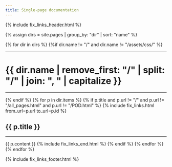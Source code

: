 ```yaml
---
title: Single-page documentation
---
```


{% include fix_links_header.html %}

{% assign dirs = site.pages | group_by: "dir" | sort: "name" %} 

{% for dir in dirs %}
{%if dir.name != "/" and dir.name != "/assets/css/" %}
*****
# {{ dir.name | remove_first: "/" | split: "/" | join: ", " | capitalize }}
*****
{% endif %}
  {% for p in dir.items %}
    {% if p.title and p.url != "/" and p.url != "/all_pages.html" and p.url != "/POD.html" %}
{% include fix_links.html from_url=p.url to_url=p.id %}
## {{ p.title }}
************
{{ p.content }}
{% include fix_links_end.html %}
    {% endif %}
  {% endfor %}
{% endfor %}

{% include fix_links_footer.html %}
